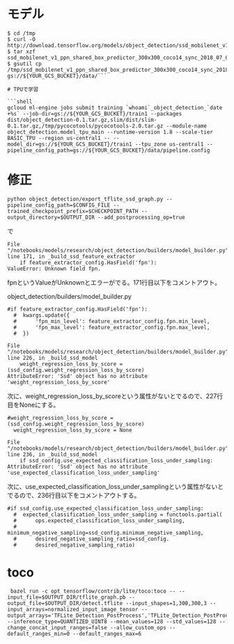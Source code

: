 
# モデル

```shell
$ cd /tmp
$ curl -O http://download.tensorflow.org/models/object_detection/ssd_mobilenet_v1_ppn_shared_box_predictor_300x300_coco14_sync_2018_07_03.tar.gz
$ tar xzf ssd_mobilenet_v1_ppn_shared_box_predictor_300x300_coco14_sync_2018_07_03.tar.gz
$ gsutil cp /tmp/ssd_mobilenet_v1_ppn_shared_box_predictor_300x300_coco14_sync_2018_07_03/model.ckpt.* gs://${YOUR_GCS_BUCKET}/data/```

# TPUで学習

```shell
gcloud ml-engine jobs submit training `whoami`_object_detection_`date +%s` --job-dir=gs://${YOUR_GCS_BUCKET}/train1 --packages dist/object_detection-0.1.tar.gz,slim/dist/slim-0.1.tar.gz,/tmp/pycocotools/pycocotools-2.0.tar.gz --module-name object_detection.model_tpu_main --runtime-version 1.8 --scale-tier BASIC_TPU --region us-central1 -- --model_dir=gs://${YOUR_GCS_BUCKET}/train1 --tpu_zone us-central1 --pipeline_config_path=gs://${YOUR_GCS_BUCKET}/data/pipeline.config
```

# 修正

```shell
python object_detection/export_tflite_ssd_graph.py --pipeline_config_path=$CONFIG_FILE --trained_checkpoint_prefix=$CHECKPOINT_PATH --output_directory=$OUTPUT_DIR --add_postprocessing_op=true
```

で

```shell
File "/notebooks/models/research/object_detection/builders/model_builder.py", line 171, in _build_ssd_feature_extractor
    if feature_extractor_config.HasField('fpn'):
ValueError: Unknown field fpn.
```

fpnというValueがUnknownとエラーがでる。171行目以下をコメントアウト。

object_detection/builders/model_builder.py
```shell
#if feature_extractor_config.HasField('fpn'):
  #  kwargs.update({
  #      'fpn_min_level': feature_extractor_config.fpn.min_level,
  #      'fpn_max_level': feature_extractor_config.fpn.max_level,
  #  })
```



```shell
File "/notebooks/models/research/object_detection/builders/model_builder.py", line 226, in _build_ssd_model
    weight_regression_loss_by_score = (ssd_config.weight_regression_loss_by_score)
AttributeError: 'Ssd' object has no attribute 'weight_regression_loss_by_score'
```

次に、weight_regression_loss_by_scoreという属性がないとでるので、227行目をNoneにする。

```shell
#weight_regression_loss_by_score = (ssd_config.weight_regression_loss_by_score)
  weight_regression_loss_by_score = None
```

```shell
File "/notebooks/models/research/object_detection/builders/model_builder.py", line 236, in _build_ssd_model
    if ssd_config.use_expected_classification_loss_under_sampling:
AttributeError: 'Ssd' object has no attribute 'use_expected_classification_loss_under_sampling'
```

次に、use_expected_classification_loss_under_samplingという属性がないとでるので、236行目以下をコメントアウトする。

```shell
#if ssd_config.use_expected_classification_loss_under_sampling:
  #  expected_classification_loss_under_sampling = functools.partial(
  #      ops.expected_classification_loss_under_sampling,
  #      minimum_negative_sampling=ssd_config.minimum_negative_sampling,
  #      desired_negative_sampling_ratio=ssd_config.
  #      desired_negative_sampling_ratio)
```

# toco

```
 bazel run -c opt tensorflow/contrib/lite/toco:toco -- --input_file=$OUTPUT_DIR/tflite_graph.pb --output_file=$OUTPUT_DIR/detect.tflite --input_shapes=1,300,300,3 --input_arrays=normalized_input_image_tensor --output_arrays='TFLite_Detection_PostProcess','TFLite_Detection_PostProcess:1','TFLite_Detection_PostProcess:2','TFLite_Detection_PostProcess:3'  --inference_type=QUANTIZED_UINT8 --mean_values=128 --std_values=128 --change_concat_input_ranges=false --allow_custom_ops --default_ranges_min=0 --default_ranges_max=6
```


